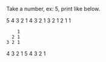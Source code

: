 
Take a number, ex: 5, print like below.

5 4 3 2 1
4 3 2 1
3 2 1
2 1
1

        1
      2 1
    3 2 1
  4 3 2 1
5 4 3 2 1

